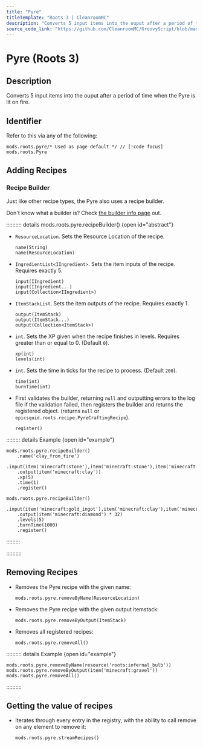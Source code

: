 ```yaml
---
title: "Pyre"
titleTemplate: "Roots 3 | CleanroomMC"
description: "Converts 5 input items into the ouput after a period of time when the Pyre is lit on fire."
source_code_link: "https://github.com/CleanroomMC/GroovyScript/blob/master/src/main/java/com/cleanroommc/groovyscript/compat/mods/roots/Pyre.java"
---
```


# Pyre (Roots 3)

## Description

Converts 5 input items into the ouput after a period of time when the Pyre is lit on fire.

## Identifier

Refer to this via any of the following:

```groovy:no-line-numbers {1}
mods.roots.pyre/* Used as page default */ // [!code focus]
mods.roots.Pyre
```


## Adding Recipes

### Recipe Builder

Just like other recipe types, the Pyre also uses a recipe builder.

Don't know what a builder is? Check [the builder info page](../../getting_started/builder.md) out.

:::::::::: details mods.roots.pyre.recipeBuilder() {open id="abstract"}
- `ResourceLocation`. Sets the Resource Location of the recipe.

    ```groovy:no-line-numbers
    name(String)
    name(ResourceLocation)
    ```

- `IngredientList<IIngredient>`. Sets the item inputs of the recipe. Requires exactly 5.

    ```groovy:no-line-numbers
    input(IIngredient)
    input(IIngredient...)
    input(Collection<IIngredient>)
    ```

- `ItemStackList`. Sets the item outputs of the recipe. Requires exactly 1.

    ```groovy:no-line-numbers
    output(ItemStack)
    output(ItemStack...)
    output(Collection<ItemStack>)
    ```

- `int`. Sets the XP given when the recipe finishes in levels. Requires greater than or equal to 0. (Default `0`).

    ```groovy:no-line-numbers
    xp(int)
    levels(int)
    ```

- `int`. Sets the time in ticks for the recipe to process. (Default `200`).

    ```groovy:no-line-numbers
    time(int)
    burnTime(int)
    ```

- First validates the builder, returning `null` and outputting errors to the log file if the validation failed, then registers the builder and returns the registered object. (returns `null` or `epicsquid.roots.recipe.PyreCraftingRecipe`).

    ```groovy:no-line-numbers
    register()
    ```

::::::::: details Example {open id="example"}
```groovy:no-line-numbers
mods.roots.pyre.recipeBuilder()
    .name('clay_from_fire')
    .input(item('minecraft:stone'),item('minecraft:stone'),item('minecraft:stone'),item('minecraft:stone'),item('minecraft:stone'))
    .output(item('minecraft:clay'))
    .xp(5)
    .time(1)
    .register()

mods.roots.pyre.recipeBuilder()
    .input(item('minecraft:gold_ingot'),item('minecraft:clay'),item('minecraft:clay'),item('minecraft:stone'),item('minecraft:stone'))
    .output(item('minecraft:diamond') * 32)
    .levels(5)
    .burnTime(1000)
    .register()
```

:::::::::

::::::::::

## Removing Recipes

- Removes the Pyre recipe with the given name:

    ```groovy:no-line-numbers
    mods.roots.pyre.removeByName(ResourceLocation)
    ```

- Removes the Pyre recipe with the given output itemstack:

    ```groovy:no-line-numbers
    mods.roots.pyre.removeByOutput(ItemStack)
    ```

- Removes all registered recipes:

    ```groovy:no-line-numbers
    mods.roots.pyre.removeAll()
    ```

:::::::::: details Example {open id="example"}
```groovy:no-line-numbers
mods.roots.pyre.removeByName(resource('roots:infernal_bulb'))
mods.roots.pyre.removeByOutput(item('minecraft:gravel'))
mods.roots.pyre.removeAll()
```

::::::::::

## Getting the value of recipes

- Iterates through every entry in the registry, with the ability to call remove on any element to remove it:

    ```groovy:no-line-numbers
    mods.roots.pyre.streamRecipes()
    ```
